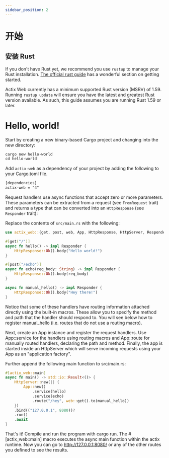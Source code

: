 ```yaml
---
sidebar_position: 2
---
```


# 开始
## 安装 Rust

If you don't have Rust yet, we recommend you use `rustup` to manage your Rust installation. [The official rust guide](https://doc.rust-lang.org/book/ch01-01-installation.html) has a wonderful section on getting started.

Actix Web currently has a minimum supported Rust version (MSRV) of 1.59. Running `rustup update` will ensure you have the latest and greatest Rust version available. As such, this guide assumes you are running Rust 1.59 or later.

# Hello, world!

Start by creating a new binary-based Cargo project and changing into the new directory:

```xml
cargo new hello-world
cd hello-world
```
Add `actix-web` as a dependency of your project by adding the following to your Cargo.toml file.
```xml
[dependencies]
actix-web = "4"
```
Request handlers use async functions that accept zero or more parameters. These parameters can be extracted from a request (see `FromRequest` trait) and returns a type that can be converted into an `HttpResponse` (see `Responder` trait):

Replace the contents of `src/main.rs` with the following:

```rust
use actix_web::{get, post, web, App, HttpResponse, HttpServer, Responder};

#[get("/")]
async fn hello() -> impl Responder {
    HttpResponse::Ok().body("Hello world!")
}

#[post("/echo")]
async fn echo(req_body: String) -> impl Responder {
    HttpResponse::Ok().body(req_body)
}

async fn manual_hello() -> impl Responder {
    HttpResponse::Ok().body("Hey there!")
}
```

Notice that some of these handlers have routing information attached directly using the built-in macros. These allow you to specify the method and path that the handler should respond to. You will see below how to register manual_hello (i.e. routes that do not use a routing macro).

Next, create an App instance and register the request handlers. Use App::service for the handlers using routing macros and App::route for manually routed handlers, declaring the path and method. Finally, the app is started inside an HttpServer which will serve incoming requests using your App as an "application factory".

Further append the following main function to src/main.rs:

```rust
#[actix_web::main]
async fn main() -> std::io::Result<()> {
    HttpServer::new(|| {
        App::new()
            .service(hello)
            .service(echo)
            .route("/hey", web::get().to(manual_hello))
    })
    .bind(("127.0.0.1", 8080))?
    .run()
    .await
}
```
That's it! Compile and run the program with cargo run. The #[actix_web::main] macro executes the async main function within the actix runtime. Now you can go to http://127.0.0.1:8080/ or any of the other routes you defined to see the results.


